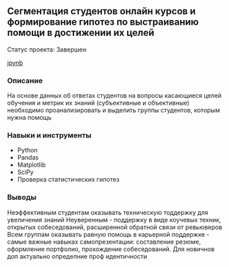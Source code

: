 ## Сегментация студентов онлайн курсов и формирование гипотез по выстраиванию помощи в достижении их целей
Статус проекта: Завершен

[jpynb](https://github.com/ekaterina-tkachenko/workshop/blob/main/Segmentation_students/Hackathon.ipynb)

### Описание
На основе данных об ответах студентов на вопросы касающиеся целей обучения и метрик их знаний (субъективные и объективные) необходимо проанализировать и выделить группы студентов, которым нужна помощь

### Навыки и инструменты
- Python
- Pandas
- Matplotlib
- SciPy
- Проверка статистических гипотез

### Выводы
Неэффективным студентам оказывать техническую тоддержку для увеличения знаний
Неуверенным - поддержку в виде коучевых техник, открытых собеседований, расширенной обратной связи от ревьюверов
Всем группам оказывать равную помощь в карьерной поддержке - самые важные навыках самопрезентации: составление резюме, оформление портфолио, прохождение собеседований.
Для новичнов доп актуально определние проф идентичности
